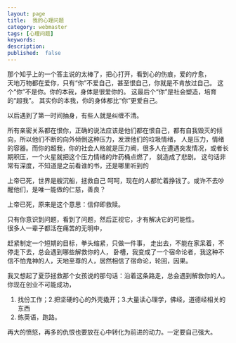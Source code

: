 ```yaml
---
layout: page
title:  我的心理问题
category: webmaster
tags: [心理问题]
keywords:
description:
published:  false
---
```


那个知乎上的一个答主说的太棒了，把心打开，看到心的伤痕，爱的疗愈，   
天地万物都在爱你，只有“你”不爱自己，甚至恨自己，你就是不肯放过自己。
这个“你”不是你。你的本我，身体是很爱你的。
这最后个“你”是社会塑造，培育的“超我”。  其实你的本我，你的身体都比“你”更爱自己。

以后遇到了第一时间抽身，有些人就是纠缠不清。  


所有亲密关系都在恨你，正确的说法应该是他们都在恨自己，都有自我毁灭的倾向，所以他们不断的向外倾倒这种压力，发泄他们的垃圾情绪，
人是压力，情绪的容器。而你的超我，你的社会人格就是压力阀，很多人在遭遇突发情况，或者长期积压，一个火星就把这个压力情绪的炸药桶点燃了， 
就造成了悲剧。
这句话非常有深度，不知道是之前看谁的书，还是哪里听到的

上帝已死，世界是艘沉船，拯救自己
呵呵，现在的人都忙着挣钱了。或许不去吵醒他们，是唯一能做的仁慈，善良？

上帝已死，原来是这个意思：信仰即救赎。

只有你意识到问题，看到了问题，然后正视它，才有解决它的可能性。  
很多人一辈子都活在痛苦的无明中，

赶紧制定一个短期的目标，拳头缩紧，只做一件事，
走出去，不能在家呆着，不停走下去，总会遇到哪些解救你的人，
卧槽，我变成了一个宿命论者，我这种不信不怕鬼神的人，天地至尊的人，居然相信了宿命论，轮回，因果。

我又想起了夏莎拯救那个女孩说的那句话：沿着这条路走，总会遇到解救你的人。
你现在创业不可能成功，
1. 找份工作；2.把坚硬的心的外壳撬开；3.大量读心理学，佛经，道德经相关的东西
2. 练英语，跑路。


再大的愤怒，再多的仇恨也要放在心中转化为前进的动力。一定要自己强大。  










